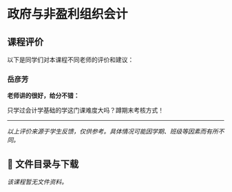 # 政府与非盈利组织会计

## 课程评价

以下是同学们对本课程不同老师的评价和建议：

### 岳彦芳

**老师讲的很好，给分不错：**

只学过会计学基础的学这门课难度大吗？蹲期末考核方式！

---

*以上评价来源于学生反馈，仅供参考。具体情况可能因学期、班级等因素而有所不同。*
## 📄 文件目录与下载

_该课程暂无文件资料。_
